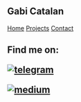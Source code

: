 ## Gabi Catalan

[Home](index.md)
[Projects](projects.md)
[Contact](contact.md)

##
<h2>Find me on:

[![telegram](https://img.shields.io/badge/telegram-@gabi_studio-green)](t.me/gabi_studio)

[![medium](https://img.shields.io/badge/Medium-12100E?style=for-the-badge&logo=medium&logoColor=white)](https://medium.com/@gabi-studio)


